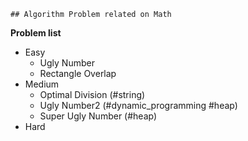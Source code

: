 	## Algorithm Problem related on Math

**Problem list**
* Easy
	* Ugly Number
	* Rectangle Overlap
* Medium
	* Optimal Division (\#string)
	* Ugly Number2 (\#dynamic\_programming \#heap)
	* Super Ugly Number (\#heap)
* Hard